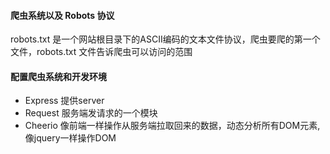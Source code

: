 #### 爬虫系统以及 Robots 协议

robots.txt 是一个网站根目录下的ASCII编码的文本文件协议，爬虫要爬的第一个文件，robots.txt 文件告诉爬虫可以访问的范围

#### 配置爬虫系统和开发环境
- Express 提供server
- Request 服务端发请求的一个模块
- Cheerio 像前端一样操作从服务端拉取回来的数据，动态分析所有DOM元素, 像jquery一样操作DOM